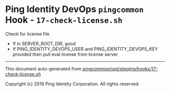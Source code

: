 
# Ping Identity DevOps `pingcommon` Hook - `17-check-license.sh`
 Check for license file
 - If in SERVER_ROOT_DIR, good
 - If PING_IDENTITY_DEVOPS_USER and PING_IDENTITY_DEVOPS_KEY
 provided then pull eval license from license server

---
This document auto-generated from _[pingcommon/opt/staging/hooks/17-check-license.sh](https://github.com/pingidentity/pingidentity-docker-builds/blob/master/pingcommon/opt/staging/hooks/17-check-license.sh)_

Copyright (c)  2019 Ping Identity Corporation. All rights reserved.
